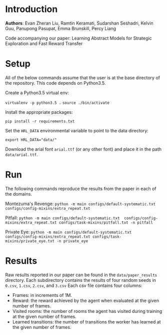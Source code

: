 # Introduction

**Authors**: Evan Zheran Liu, Ramtin Keramati, Sudarshan Seshadri, Kelvin Guu, Panupong Pasupat, Emma Brunskill, Percy Liang

Code accompanying our paper: Learning Abstract Models for Strategic Exploration and Fast Reward Transfer

# Setup

All of the below commands assume that the user is at the base directory of the repository.
This code depends on Python3.5.

Create a Python3.5 virtual env:

`virtualenv -p python3.5 .`
`source ./bin/activate`

Install the appropriate packages:

`pip install -r requirements.txt`

Set the `HRL_DATA` environmental variable to point to the data directory:

`export HRL_DATA="data/"`

Download the arial font `arial.ttf` (or any other font) and place it in the path `data/arial.ttf`.

# Run

The following commands reproduce the results from the paper in each of the domains.

Montezuma's Revenge:
`python -m main configs/default-systematic.txt configs/config-mixins/extra_repeat.txt`

Pitfall:
`python -m main configs/default-systematic.txt  configs/config-mixins/extra_repeat.txt configs/task-mixins/pitfall.txt -n pitfall`

Private Eye:
`python -m main configs/default-systematic.txt  configs/config-mixins/extra_repeat.txt configs/task-mixins/private_eye.txt -n private_eye`

# Results

Raw results reported in our paper can be found in the `data/paper_results` directory.
Each subdirectory contains the results of four random seeds in `0.csv`, `1.csv`, `2.csv`, and `3.csv`
Each csv file contains four columns:

* Frames: in increments of 1M.
* Reward: the reward achieved by the agent when evaluated at the given number of frames.
* Visited rooms: the number of rooms the agent has visited during training at the given number of frames.
* Learned transitions: the number of transitions the worker has learned at the given number of frames.
